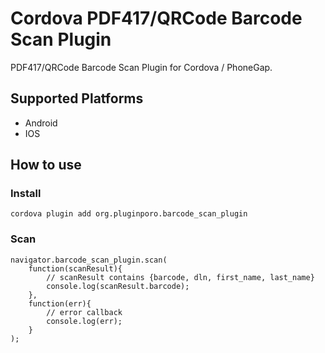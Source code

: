 Cordova PDF417/QRCode Barcode Scan Plugin
==============

PDF417/QRCode Barcode Scan Plugin for Cordova / PhoneGap.

## Supported Platforms

- Android
- IOS

## How to use

### Install

	cordova plugin add org.pluginporo.barcode_scan_plugin

### Scan

	navigator.barcode_scan_plugin.scan(
		function(scanResult){
			// scanResult contains {barcode, dln, first_name, last_name}
			console.log(scanResult.barcode);
		},
		function(err){
			// error callback
			console.log(err);
		}
	);
